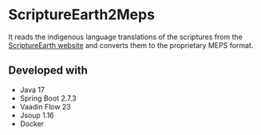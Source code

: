 # ScriptureEarth2Meps

It reads the indigenous language translations of the scriptures from the [ScriptureEarth website](https://www.scriptureearth.org) and converts them to the proprietary MEPS format.

## Developed with
- Java 17
- Spring Boot 2.7.3
- Vaadin Flow 23
- Jsoup 1.16
- Docker


